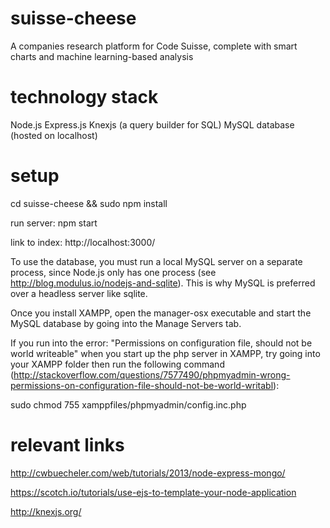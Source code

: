 # suisse-cheese
A companies research platform for Code Suisse, complete with smart charts and machine learning-based analysis

# technology stack
Node.js
Express.js
Knexjs (a query builder for SQL)
MySQL database (hosted on localhost)

# setup
cd suisse-cheese && sudo npm install

run server: npm start

link to index: http://localhost:3000/

To use the database, you must run a local MySQL server on a separate process, since Node.js only has one process (see http://blog.modulus.io/nodejs-and-sqlite). This is why MySQL is preferred over a headless server like sqlite.

Once you install XAMPP, open the manager-osx executable and start the MySQL database by going into the Manage Servers tab.

If you run into the error: "Permissions on configuration file, should not be world writeable" when you start up the php server in XAMPP, try going into your XAMPP folder then run the following command (http://stackoverflow.com/questions/7577490/phpmyadmin-wrong-permissions-on-configuration-file-should-not-be-world-writabl):

sudo chmod 755 xamppfiles/phpmyadmin/config.inc.php


# relevant links
http://cwbuecheler.com/web/tutorials/2013/node-express-mongo/

https://scotch.io/tutorials/use-ejs-to-template-your-node-application

http://knexjs.org/

